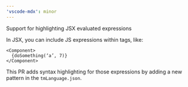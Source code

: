 ```yaml
---
'vscode-mdx': minor
---
```


Support for highlighting JSX evaluated expressions

In JSX, you can include JS expressions within tags, like:

```mdx
<Component>
  {doSomething(‘a’, 7)}
</Component>
```

This PR adds syntax highlighting for those expressions by adding a new pattern
in the `tmLanguage.json`.
